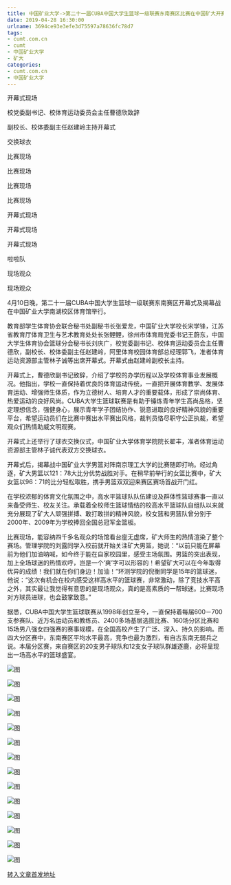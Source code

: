 ```yaml
---
title: 中国矿业大学->第二十一届CUBA中国大学生篮球一级联赛东南赛区比赛在中国矿大开赛 | cumt.com.cn
date: 2019-04-28 16:30:00
urlname: 3694ce93e3efe3d75597a78636fc78d7
tags: 
- cumt.com.cn
- cumt
- 中国矿业大学
- 矿大
categories:
- cumt.com.cn
- 中国矿业大学
---
```


开幕式现场

校党委副书记、校体育运动委员会主任曹德欣致辞

副校长、校体委副主任赵建岭主持开幕式

交换球衣

比赛现场

比赛现场

比赛现场

比赛现场

开幕式现场

开幕式现场

开幕式现场

啦啦队

现场观众

现场观众

4月10日晚，第二十一届CUBA中国大学生篮球一级联赛东南赛区开幕式及揭幕战在中国矿业大学南湖校区体育馆举行。

教育部学生体育协会联合秘书处副秘书长张爱龙，中国矿业大学校长宋学锋，江苏省教育厅体育卫生与艺术教育处处长张鲤鲤，徐州市体育局党委书记王蔚东，中国大学生体育协会篮球分会秘书长刘庆广，校党委副书记、校体育运动委员会主任曹德欣，副校长、校体委副主任赵建岭，阿里体育校园体育部总经理郭飞，准者体育运动资源部主管林子诚等出席开幕式。开幕式由赵建岭副校长主持。

开幕式上，曹德欣副书记致辞，介绍了学校的办学历程以及学校体育事业发展概况。他指出，学校一直保持着优良的体育运动传统，一直把开展体育教学、发展体育运动、增强师生体质，作为立德树人、培育人才的重要载体，形成了崇尚体育、热爱运动的良好风尚。CUBA大学生篮球联赛是有助于锤炼青年学生高尚品格，坚定理想信念，强健身心，展示青年学子团结协作、锐意进取的良好精神风貌的重要平台，希望运动员们在比赛中赛出水平赛出风格，裁判员恪尽职守公正执裁，希望观众们热情助威文明观赛。

开幕式上还举行了球衣交换仪式，中国矿业大学体育学院院长翟丰，准者体育运动资源部主管林子诚代表双方交换球衣。

开幕式后，揭幕战中国矿业大学男篮对阵南京理工大学的比赛随即打响。经过角逐，矿大男篮以121：78大比分优势战胜对手。在稍早前举行的女篮比赛中，矿大女篮以96：71的比分轻松取胜，携手男篮双双迎来赛区赛场首战开门红。

在学校浓郁的体育文化氛围之中，高水平篮球队队伍建设及群体性篮球赛事一直以来备受师生、校友关注。承载着全校师生篮球情结的校高水平篮球队自组队以来就充分展现了矿大人顽强拼搏、敢打敢拼的精神风貌，校女篮和男篮队曾分别于2000年、2009年为学校捧回全国总冠军金篮板。

比赛现场，能容纳四千多名观众的场馆看台座无虚席，矿大师生的热情渲染了整个赛场。管理学院的刘露同学入校前就开始关注矿大男篮，她说：“以前只能在屏幕前为他们加油呐喊，如今终于能在自家校园里，感受主场氛围。男篮的突出表现，加上全场球迷的热情欢呼，岂是一个‘爽’字可以形容的！希望矿大可以在今年取得优异的成绩！我们就在你们身边！加油！”环测学院的倪衡同学是15年的篮球迷，他说：“这次有机会在校内感受这样高水平的篮球赛，非常激动，除了竞技水平高之外，其实最让我觉得有意思的是现场观众，真的是高素质的一帮球迷。比赛现场对方球员进球，也会鼓掌致意。”

据悉，CUBA中国大学生篮球联赛从1998年创立至今，一直保持着每届600－700支参赛队、近万名运动员和教练员、2400多场基层选拔比赛、160场分区比赛和15场男八强女四强赛的赛事规模，在全国高校产生了广泛、深入、持久的影响。而四大分区赛中，东南赛区平均水平最高，竞争也最为激烈，有自古东南无弱兵之说。本届分区赛，来自赛区的20支男子球队和12支女子球队群雄逐鹿，必将呈现出一场高水平的篮球盛宴。

![图](http://xwzx.cumt.edu.cn/_upload/article/images/89/1c/09fd6b954190b33cc77dad5aa1e0/37513822-ccdc-47ce-b9ec-d93fd59d7eca.jpg)

![图](http://xwzx.cumt.edu.cn/_upload/article/images/89/1c/09fd6b954190b33cc77dad5aa1e0/a6290719-2e0f-482f-ab41-441f25f0d153.jpg)

![图](http://xwzx.cumt.edu.cn/_upload/article/images/89/1c/09fd6b954190b33cc77dad5aa1e0/a6d6d080-883f-49da-aef1-935e236f205b.jpg)

![图](http://xwzx.cumt.edu.cn/_upload/article/images/89/1c/09fd6b954190b33cc77dad5aa1e0/80ddb6c5-425d-4aed-9177-060415f0e5c7.jpg)

![图](http://xwzx.cumt.edu.cn/_upload/article/images/89/1c/09fd6b954190b33cc77dad5aa1e0/77f4003b-810a-47ea-bce6-b6924e0be36b.jpg)

![图](http://xwzx.cumt.edu.cn/_upload/article/images/89/1c/09fd6b954190b33cc77dad5aa1e0/1140af00-fff7-435e-aedd-9f80eba10c64.jpg)

![图](http://xwzx.cumt.edu.cn/_upload/article/images/89/1c/09fd6b954190b33cc77dad5aa1e0/1c070f2a-85d0-4d9e-bb76-7b0f8e03a839.jpg)

![图](http://xwzx.cumt.edu.cn/_upload/article/images/89/1c/09fd6b954190b33cc77dad5aa1e0/b17a1b4f-3af7-4a2a-b4da-cca594c05354.jpg)

![图](http://xwzx.cumt.edu.cn/_upload/article/images/89/1c/09fd6b954190b33cc77dad5aa1e0/f3f01fb5-f73e-434e-90f4-5c9efac7b754.jpg)

![图](http://xwzx.cumt.edu.cn/_upload/article/images/89/1c/09fd6b954190b33cc77dad5aa1e0/fc4764a4-5684-4a26-a7c2-08a61f68ec08.jpg)

![图](http://xwzx.cumt.edu.cn/_upload/article/images/89/1c/09fd6b954190b33cc77dad5aa1e0/76e4d893-2df5-4364-9d27-651ccdd67937.jpg)

![图](http://xwzx.cumt.edu.cn/_upload/article/images/89/1c/09fd6b954190b33cc77dad5aa1e0/1ba2e146-c269-436d-b35f-c3218a598d55.jpg)

![图](http://xwzx.cumt.edu.cn/_upload/article/images/89/1c/09fd6b954190b33cc77dad5aa1e0/bb168e2c-44f7-4e9d-a33b-ef4a23ee4a5d.jpg)

![图](http://xwzx.cumt.edu.cn/_upload/article/images/89/1c/09fd6b954190b33cc77dad5aa1e0/6e427f2c-b87d-4400-b034-dac35994547a.jpg)

[转入文章首发地址](http://xwzx.cumt.edu.cn/ec/24/c513a519204/page.htm)